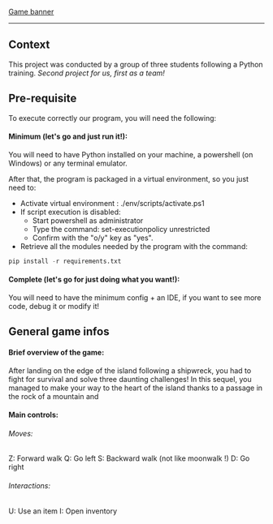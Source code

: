 <!-- # Projet12 -->

[Game banner](https://github.com/Hidorion/Projet12/docs/readme_extras/game_banner.png "New Horizon: Island")

---

## Context
This project was conducted by a group of three students following a Python training. 
*Second project for us, first as a team!*

## Pre-requisite
To execute correctly our program, you will need the following:
#### Minimum (let's go and just run it!):
You will need to have Python installed on your machine, a powershell (on Windows) or any terminal emulator. 

After that, the program is packaged in a virtual environment, so you just need to:
* Activate virtual environment : ./env/scripts/activate.ps1
* If script execution is disabled:
    * Start powershell as administrator
    * Type the command: set-executionpolicy unrestricted
    * Confirm with the "o/y" key as "yes".
* Retrieve all the modules needed by the program with the command: 
```python
pip install -r requirements.txt 
```


#### Complete (let's go for just doing what you want!):
You will need to have the minimum config + an IDE, if you want to see more code, debug it or modify it!

## General game infos

#### Brief overview of the game:
After landing on the edge of the island following a shipwreck, you had to fight for survival and solve three daunting challenges!
In this sequel, you managed to make your way to the heart of the island thanks to a passage in the rock of a mountain and 



#### Main controls:
###### Moves:

Z: Forward walk
Q: Go left
S: Backward walk (not like moonwalk !)
D: Go right

###### Interactions:

U: Use an item
I: Open inventory
